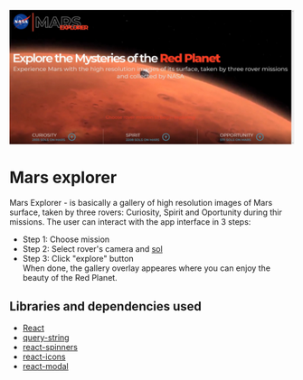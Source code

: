 ![MExplorer](./public/snapshot.jpg)

# Mars explorer

Mars Explorer - is basically a gallery of high resolution images of Mars surface, taken by three rovers: Curiosity, Spirit and Oportunity during thir missions. The user can interact with the app interface in 3 steps:
* Step 1: Choose mission
* Step 2: Select rover's camera and [sol](https://en.wikipedia.org/wiki/Sol_(day_on_Mars))
* Step 3: Click "explore" button  
When done, the gallery overlay appeares where you can enjoy the beauty of the Red Planet.

## Libraries and dependencies used

* [React](https://reactjs.org/)
* [query-string](https://github.com/sindresorhus/query-string)
* [react-spinners](https://www.npmjs.com/package/react-spinners)
* [react-icons](https://react-icons.github.io/react-icons/)
* [react-modal](https://github.com/reactjs/react-modal)